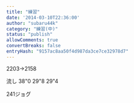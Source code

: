 ```yaml
---
title: "練習"
date: '2014-03-10T22:36:00'
author: "subaru44k"
category: "練習(中)"
status: "publish"
allowComments: true
convertBreaks: false
entryHash: "9157ac8aa50f4d987da3ce7ce32978d7"
---
```

2203→2158

流し
38"0
29"8
29"4

241ジョグ
